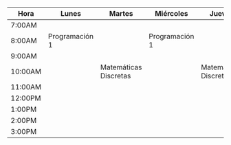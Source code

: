 | Hora    |       Lunes        |      Martes       |     Miércoles     |      Jueves       |      Viernes      |      Sábado       |
|---------|--------------------|--------------------|--------------------|--------------------|--------------------|--------------------|
| 7:00AM  |                    |                    |                    |                    |                    |                    |
| 8:00AM  | Programación 1     |                    | Programación 1     |                    | Programación 1     |                    |
| 9:00AM  |                    |                    |                    |                    |                    |                    |
| 10:00AM |                    | Matemáticas Discretas |                    | Matemáticas Discretas |                    |                    |
| 11:00AM |                    |                    |                    |                    |                    |                    |
| 12:00PM |                    |                    |                    |                    |                    |                    |
| 1:00PM  |                    |                    |                    |                    |                    |                    |
| 2:00PM  |                    |                    |                    |                    |                    |                    |
| 3:00PM  |                    |                    |                    |                    |                    |                    |

